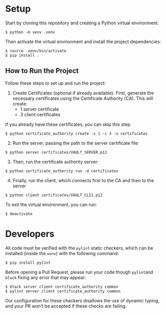 # Setup

Start by cloning this repository and creating a Python virtual environment:
```
$ python -m venv .venv
```

Then activate the virtual environment and install the project dependencies:
```
$ source .venv/bin/activate
$ pip install .
```

## How to Run the Project

Follow these steps to set up and run the project:

1. Create Certificates (optional if already available).
    First, generate the necessary certificates using the Certificate Authority (CA). This will create:
    - 1 server certificate
    - 3 client certificates

If you already have these certificates, you can skip this step.
```
$ python certificate_authority create -s 1 -c 3 -o certificates
```
2. Run the server, passing the path to the server certificate file:
```
$ python server certificates/VAULT_SERVER.p12 
```
3. Then, run the certificate authority server:
```
$ python certificate_authority run -d certificates
```
4. Finally, run the client, which connects first to the CA and then to the server
```
$ python client certificates/VAULT_CLI1.p12   
```

To exit the virtual environment, you can run:

```
$ deactivate
```

# Developers

All code must be verified with the `pylint` static checkers, which can be installed
(inside the `venv`) with the following command:

```
$ pip install pylint 
```

Before opening a Pull Request, please run your code though `pylint`and `black` fixing any error
that may appear:

```
$ black server client certificate_authority common
$ pylint server client certificate_authority common
```

Our configuration for these checkers disallows the use of dynamic typing, and your PR won't be
accepted if these checks are failing.
